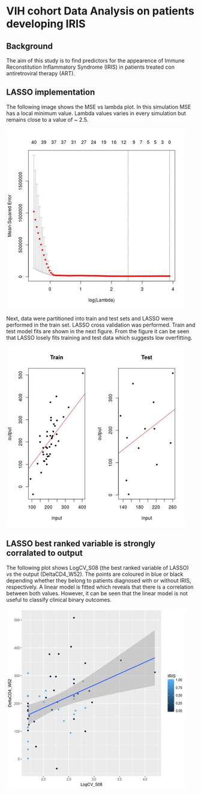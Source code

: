 # VIH cohort Data Analysis on patients developing IRIS

## Background

The aim of this study is to find predictors for the appearence of Immune Reconstitution Inflammatory Syndrome (IRIS) in patients treated con antiretroviral therapy (ART).

## LASSO implementation

The following image shows the MSE vs lambda plot. In this simulation MSE has a local minimum value. Lambda values varies in every simulation but remains close to a value of ~ 2.5. 

![](figures/MSEvsLambda.jpg)

Next, data were partitioned into train and test sets and LASSO were performed in the train set. LASSO cross validation was performed. Train and test model fits are shown in the next figure. From the figure it can be seen that LASSO losely fits training and test data which suggests low overfitting.

![](figures/crossValidation.jpg)

## LASSO best ranked variable is strongly corralated to output

The following plot shows LogCV_S08 (the best ranked variable of LASSO) *vs* 
the output (DeltaCD4_W52). The points are coloured in blue or black 
depending whether they belong to patients diagnosed with or without IRIS, 
respectively. A linear model is fitted which reveals that there is a 
correlation between both values.  However, it can be seen that the linear 
model is not useful to classify clinical binary outcomes.

![](figures/bestRankedLASSOvariables.jpg)

